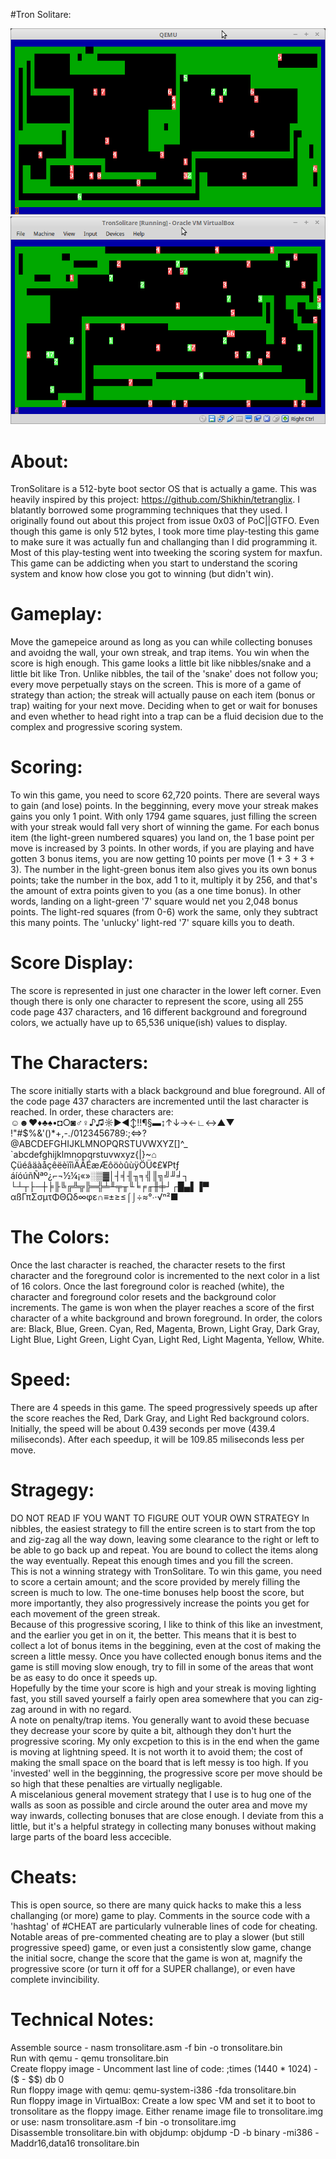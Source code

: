 #Tron Solitare:

![alt tag](https://github.com/XlogicX/tronsolitare/blob/master/pictures/tronsolitare01.png?raw=true)
![alt tag](https://github.com/XlogicX/tronsolitare/blob/master/pictures/tronsolitare02.png?raw=true)

# About:
TronSolitare is a 512-byte boot sector OS that is actually a game. This was heavily inspired by this project: https://github.com/Shikhin/tetranglix. I blatantly borrowed some programming techniques that they used. I originally found out about this project from issue 0x03 of PoC||GTFO. Even though this game is only 512 bytes, I took more time play-testing this game to make sure it was actually fun and challanging than I did programming it. Most of this play-testing went into tweeking the scoring system for maxfun. This game can be addicting when you start to understand the scoring system and know how close you got to winning (but didn't win).

# Gameplay:
Move the gamepeice around as long as you can while collecting bonuses and avoidng the wall, your own streak, and trap items. You win when the score is high enough. This game looks a little bit like nibbles/snake and a little bit like Tron. Unlike nibbles, the tail of the 'snake' does not follow you; every move perpetually stays on the screen. This is more of a game of strategy than action; the streak will actually pause on each item (bonus or trap) waiting for your next move. Deciding when to get or wait for bonuses and even whether to head right into a trap can be a fluid decision due to the complex and progressive scoring system.

# Scoring:
To win this game, you need to score 62,720 points. There are several ways to gain (and lose) points. In the begginning, every move your streak makes gains you only 1 point. With only 1794 game squares, just filling the screen with your streak would fall very short of winning the game. For each bonus item (the light-green numbered squares) you land on, the 1 base point per move is increased by 3 points. In other words, if you are playing and have gotten 3 bonus items, you are now getting 10 points per move (1 + 3 + 3 + 3). The number in the light-green bonus item also gives you its own bonus points; take the number in the box, add 1 to it, multiply it by 256, and that's the amount of extra points given to you (as a one time bonus). In other words, landing on a light-green '7' square would net you 2,048 bonus points. The light-red squares (from 0-6) work the same, only they subtract this many points. The 'unlucky' light-red '7' square kills you to death.

# Score Display:
The score is represented in just one character in the lower left corner. Even though there is only one character to represent the score, using all 255 code page 437 characters, and 16 different background and foreground colors, we actually have up to 65,536 unique(ish) values to display.

# The Characters:
The score initially starts with a black background and blue foreground. All of the code page 437 characters are incremented until the last character is reached. In order, these characters are:<br>
 ☺☻♥♦♣♠•◘○◙♂♀♪♫☼►◄↕‼¶§▬↨↑↓→←∟↔▲▼ <br>
 !"#$%&'()*+,-./0123456789:;<=>? <br>
@ABCDEFGHIJKLMNOPQRSTUVWXYZ[\]^_ <br>
`abcdefghijklmnopqrstuvwxyz{|}~⌂ <br>
ÇüéâäàåçêëèïîìÄÅÉæÆôöòûùÿÖÜ¢£¥₧ƒ <br>
áíóúñÑªº¿⌐¬½¼¡«»░▒▓│┤╡╢╖╕╣║╗╝╜╛┐ <br>
└┴┬├─┼╞╟╚╔╩╦╠═╬╧╨╤╥╙╘╒╓╫╪┘┌█▄▌▐▀ <br>
αßΓπΣσµτΦΘΩδ∞φε∩≡±≥≤⌠⌡÷≈°∙·√ⁿ²■ <br>

# The Colors:
Once the last character is reached, the character resets to the first character and the foreground color is incremented to the next color in a list of 16 colors. Once the last foreground color is reached (white), the character and foreground color resets and the background color increments. The game is won when the player reaches a score of the first character of a white background and brown foreground. In order, the colors are:
Black, Blue, Green. Cyan, Red, Magenta, Brown, Light Gray, Dark Gray, Light Blue, Light Green, Light Cyan, Light Red, Light Magenta, Yellow, White.

# Speed:
There are 4 speeds in this game. The speed progressively speeds up after the score reaches the Red, Dark Gray, and Light Red background colors. Initially, the speed will be about 0.439 seconds per move (439.4 miliseconds). After each speedup, it will be 109.85 miliseconds less per move.

# Stragegy:
DO NOT READ IF YOU WANT TO FIGURE OUT YOUR OWN STRATEGY
In nibbles, the easiest strategy to fill the entire screen is to start from the top and zig-zag all the way down, leaving some clearance to the right or left to be able to go back up and repeat. You are bound to collect the items along the way eventually. Repeat this enough times and you fill the screen.<br>
This is not a winning strategy with TronSolitare. To win this game, you need to score a certain amount; and the score provided by merely filling the screen is much to low. The one-time bonuses help boost the score, but more importantly, they also progressively increase the points you get for each movement of the green streak.<br>
Because of this progressive scoring, I like to think of this like an investment, and the earlier you get in on it, the better. This means that it is best to collect a lot of bonus items in the beggining, even at the cost of making the screen a little messy. Once you have collected enough bonus items and the game is still moving slow enough, try to fill in some of the areas that wont be as easy to do once it speeds up.<br>
Hopefully by the time your score is high and your streak is moving lighting fast, you still saved yourself a fairly open area somewhere that you can zig-zag around in with no regard.<br>
A note on penalty/trap items. You generally want to avoid these becuase they decrease your score by quite a bit, although they don't hurt the progressive scoring. My only excpetion to this is in the end when the game is moving at lightning speed. It is not worth it to avoid them; the cost of making the small space on the board that is left messy is too high. If you 'invested' well in the begginning, the progressive score per move should be so high that these penalties are virtually negligable.<br>
A miscelanious general movement strategy that I use is to hug one of the walls as soon as possible and circle around the outer area and move my way inwards, collecting bonuses that are close enough. I deviate from this a little, but it's a helpful strategy in collecting many bonuses without making large parts of the board less accecible.

# Cheats:
This is open source, so there are many quick hacks to make this a less challanging (or more) game to play. Comments in the source code with a 'hashtag' of #CHEAT are particularly vulnerable lines of code for cheating. Notable areas of pre-commented cheating are to play a slower (but still progressive speed) game, or even just a consistently slow game, change the initial socre, change the score that the game is won at, magnify the progressive score (or turn it off for a SUPER challange), or even have complete invincibility.

# Technical Notes:
Assemble source - nasm tronsolitare.asm -f bin -o tronsolitare.bin<br>
Run with qemu - qemu tronsolitare.bin<br>
Create floppy image - Uncomment last line of code: ;times (1440 * 1024) - ($ - $$)  db 0<br>
Run floppy image with qemu: qemu-system-i386 -fda tronsolitare.bin<br>
Run floppy image in VirtualBox: Create a low spec VM and set it to boot to tronsolitare as the floppy image. Either rename image file to tronsolitare.img or use: nasm tronsolitare.asm -f bin -o tronsolitare.img<br>
Disassemble tronsolitare.bin with objdump: objdump -D -b binary -mi386 -Maddr16,data16 tronsolitare.bin<br>
